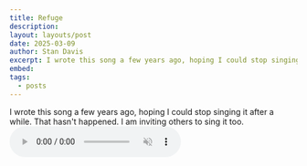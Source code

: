 ```yaml
---
title: Refuge
description: 
layout: layouts/post
date: 2025-03-09
author: Stan Davis
excerpt: I wrote this song a few years ago, hoping I could stop singing it after a while. That hasn't happened. I am inviting others to sing it too. (Lyrics available on the song page.)<br><br><i>This is an example of a song with lyrics. It's an option if you want to provide lyrics to people.</i>
embed:
tags:
  - posts
---
```

I wrote this song a few years ago, hoping I could stop singing it after a while. That hasn't happened. I am inviting others to sing it too.
<audio controls autoplay muted>
  <source src="{{ '/songs/sail-on.ogg' | url }}" type="audio/ogg">
  <source src="{{ '/songs/sail-on.mp3' | url }}" type="audio/mpeg">
Your browser does not support the audio element.
</audio> 